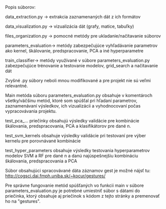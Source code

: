 Popis súborov:

data_extraction.py -> extrakcia zaznamenaných dát z ich formátov

data_visualization.py -> vizualizácia dát (grafy, matice, tabuľky)

files_organization.py -> pomocné metódy pre ukladanie/načítavanie súborov

parameters_evaluation-> metódy zabezpečujúce vyhľadávanie parametrov ako kernel, škálovanie, predspracovanie, PCA a iné hyperparametre

train_classifier-> metódy využívané v súbore parameters_evaluation.py zabezpečujúce trénovanie a testovanie modelov, grid_search a načítavanie dát

Zvyšné .py súbory neboli mnou modifikované a pre projekt nie sú veľmi relevantné. 

Main metóda súboru parameters_evaluation.py obsahuje v komentároch všetky/väčšinu metód, ktoré som spúšťal pri hľadaní parametrov, zaznamenávaní výsledkov, ich vizualizácii a vyhodnocovaní počas vypracovávania projektu.


test_pca_... priečinky obsahujú výsledky validácie pre kombinácie škálovania, predspracovania, PCA a klasifikátorov pre dané n.

test_svm_kernels obsahuje výsledky validácie pri testovaní pre výber kernelu pre porovnávané kombinácie

test_hyper_parameters obsahuje výsledky testovania hyperparametrov modelov SVM a RF pre dané n a danú najúspešnejšiu kombináciu škálovania, predspracovania a PCA


Súbor obsahujúci spracovávané dáta záznamov gest je možné nájsť tu: http://cogsci.dai.fmph.uniba.sk/~kocur/gestures/

Pre správne fungovanie metód spúšťaných vo funkcii main v súbore parameters_evaluation.py je potrebné umiestniť súbor s dátami do priečinka, ktorý obsahuje aj priečinok s kódom z tejto stránky a premenovať ho na "gestures".